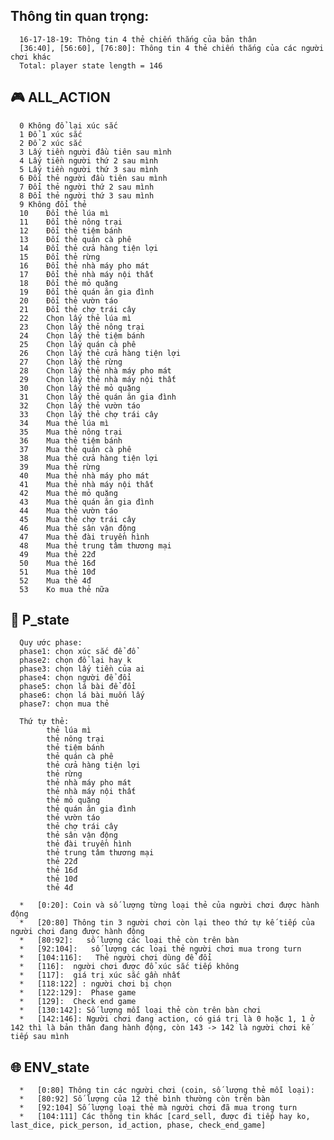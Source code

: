 ##   Thông tin quan trọng:
      16-17-18-19: Thông tin 4 thẻ chiến thắng của bản thân
      [36:40], [56:60], [76:80]: Thông tin 4 thẻ chiến thắng của các người chơi khác
      Total: player state length = 146
      
##  :video_game: ALL_ACTION
      0	Không đổ lại xúc sắc
      1	Đổ 1 xúc sắc
      2	Đổ 2 xúc sắc
      3	Lấy tiền người đầu tiên sau mình
      4	Lấy tiền người thứ 2 sau mình
      5	Lấy tiền người thứ 3 sau mình
      6	Đối thẻ người đầu tiên sau mình
      7	Đổi thẻ người thứ 2 sau mình
      8	Đổi thẻ người thứ 3 sau mình
      9	Không đổi thẻ
      10	Đổi thẻ lúa mì
      11	Đổi thẻ nông trại
      12	Đổi thẻ tiệm bánh
      13	Đối thẻ quán cà phê
      14	Đổi thẻ cửa hàng tiện lợi
      15	Đổi thẻ rừng
      16	Đổi thẻ nhà máy pho mát
      17	Đổi thẻ nhà máy nội thất
      18	Đổi thẻ mỏ quặng
      19	Đổi thẻ quán ăn gia đình
      20	Đổi thẻ vườn táo
      21	Đổi thẻ chợ trái cây
      22	Chọn lấy thẻ lúa mì
      23	Chọn lấy thẻ nông trại
      24	Chọn lấy thẻ tiệm bánh
      25	Chọn lấy quán cà phê
      26	Chọn lấy thẻ cửa hàng tiện lợi
      27	Chọn lấy thẻ rừng
      28	Chọn lấy thẻ nhà máy pho mát
      29	Chọn lấy thẻ nhà máy nội thất
      30	Chọn lấy thẻ mỏ quặng
      31	Chọn lấy thẻ quán ăn gia đình
      32	Chọn lấy thẻ vườn táo
      33	Chọn lấy thẻ chợ trái cây
      34	Mua thẻ lúa mì
      35	Mua thẻ nông trại
      36	Mua thẻ tiệm bánh
      37	Mua thẻ quán cà phê
      38	Mua thẻ cửa hàng tiện lợi
      39	Mua thẻ rừng
      40	Mua thẻ nhà máy pho mát
      41	Mua thẻ nhà máy nội thất
      42	Mua thẻ mỏ quặng
      43	Mua thẻ quán ăn gia đình
      44	Mua thẻ vườn táo
      45	Mua thẻ chợ trái cây
      46	Mua thẻ sân vận động
      47	Mua thẻ đài truyền hình
      48	Mua thẻ trung tâm thương mại
      49	Mua thẻ 22đ
      50	Mua thẻ 16đ
      51	Mua thẻ 10đ
      52	Mua thẻ 4đ
      53	Ko mua thẻ nữa

##  :bust_in_silhouette: P_state
      Quy ước phase: 
      phase1: chọn xúc sắc để đổ
      phase2: chọn đổ lại hay k
      phase3: chọn lấy tiền của ai
      phase4: chọn người để đổi
      phase5: chọn lá bài để đổi
      phase6: chọn lá bài muốn lấy
      phase7: chọn mua thẻ

      Thứ tự thẻ:
            thẻ lúa mì
            thẻ nông trại
            thẻ tiệm bánh
            thẻ quán cà phê
            thẻ cửa hàng tiện lợi
            thẻ rừng
            thẻ nhà máy pho mát
            thẻ nhà máy nội thất
            thẻ mỏ quặng
            thẻ quán ăn gia đình
            thẻ vườn táo
            thẻ chợ trái cây
            thẻ sân vận động
            thẻ đài truyền hình
            thẻ trung tâm thương mại
            thẻ 22đ
            thẻ 16đ
            thẻ 10đ
            thẻ 4đ

      *   [0:20]: Coin và số lượng từng loại thẻ của người chơi được hành động
      *   [20:80] Thông tin 3 người chơi còn lại theo thứ tự kế tiếp của người chơi đang được hành động
      *   [80:92]:   số lượng các loại thẻ còn trên bàn
      *   [92:104]:   số lượng các loại thẻ người chơi mua trong turn
      *   [104:116]:   Thẻ người chơi dùng để đổi
      *   [116]:  người chơi được đổ xúc sắc tiếp không
      *   [117]:  giá trị xúc sắc gần nhất
      *   [118:122] : người chơi bị chọn
      *   [122:129]:  Phase game
      *   [129]:  Check end game
      *   [130:142]: Số lượng mỗi loại thẻ còn trên bàn chơi
      *   [142:146]: Người chơi đang action, có giá trị là 0 hoặc 1, 1 ở 142 thì là bản thân đang hành động, còn 143 -> 142 là người chơi kế tiếp sau mình

##  :globe_with_meridians: ENV_state
      *   [0:80] Thông tin các người chơi (coin, số lượng thẻ mỗi loại): 
      *   [80:92] Số lượng của 12 thẻ bình thường còn trên bàn
      *   [92:104] Số lượng loại thẻ mà người chơi đã mua trong turn
      *   [104:111] Các thông tin khác [card_sell, được đi tiếp hay ko, last_dice, pick_person, id_action, phase, check_end_game]



